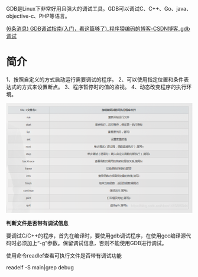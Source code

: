 GDB是Linux下非常好用且强大的调试工具。GDB可以调试C、C++、Go、java、 objective-c、PHP等语言。

[(6条消息) GDB调试指南(入门，看这篇够了)_程序猿编码的博客-CSDN博客_gdb调试](https://blog.csdn.net/chen1415886044/article/details/105094688)

# 简介

1、按照自定义的方式启动运行需要调试的程序。
2、可以使用指定位置和条件表达式的方式来设置断点。
3、程序暂停时的值的监视。
4、动态改变程序的执行环境。



![image-20220420212042664](../img/image-20220420212042664.png)



**判断文件是否带有调试信息**

要调试C/C++的程序，首先在编译时，要使用gdb调试程序，在使用gcc编译源代码时必须加上“-g”参数。保留调试信息，否则不能使用GDB进行调试。

使用命令readlef查看可执行文件是否带有调试功能

readelf -S main|grep debug



